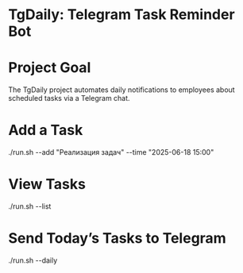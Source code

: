 # TgDaily: Telegram Task Reminder Bot

# Project Goal

The TgDaily project automates daily notifications to employees about scheduled tasks via a Telegram chat.

# Add a Task

./run.sh --add "Реализация задач" --time "2025-06-18 15:00"

# View Tasks

./run.sh --list

# Send Today’s Tasks to Telegram

./run.sh --daily    
